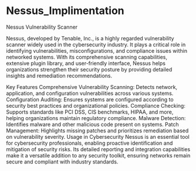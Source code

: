 # Nessus_Implimentation
Nessus Vulnerability Scanner

Nessus, developed by Tenable, Inc., is a highly regarded vulnerability scanner widely used in the cybersecurity industry. It plays a critical role in identifying vulnerabilities, misconfigurations, and compliance issues within networked systems. With its comprehensive scanning capabilities, extensive plugin library, and user-friendly interface, Nessus helps organizations strengthen their security posture by providing detailed insights and remediation recommendations.

Key Features
Comprehensive Vulnerability Scanning: Detects network, application, and configuration vulnerabilities across various systems.
Configuration Auditing: Ensures systems are configured according to security best practices and organizational policies.
Compliance Checking: Supports standards like PCI DSS, CIS benchmarks, HIPAA, and more, helping organizations maintain regulatory compliance.
Malware Detection: Identifies malware and other malicious code present on systems.
Patch Management: Highlights missing patches and prioritizes remediation based on vulnerability severity.
Usage in Cybersecurity
Nessus is an essential tool for cybersecurity professionals, enabling proactive identification and mitigation of security risks. Its detailed reporting and integration capabilities make it a versatile addition to any security toolkit, ensuring networks remain secure and compliant with industry standards.
